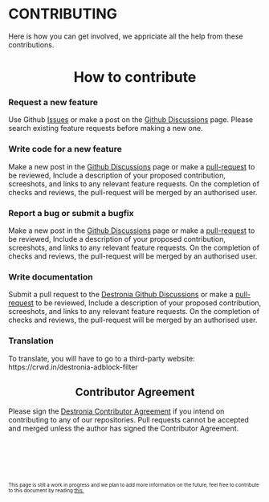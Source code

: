 # CONTRIBUTING 
Here is how you can get involved, we appriciate all the help from these contributions.


<h1 align="center">How to contribute</h1>

<h3>Request a new feature</h3>

Use Github [Issues](https://github.com/Destronia/AdBlock_Filter/issues/new?assignees=&labels=&template=feature_request.md&title=) or make a post on the [Github Discussions](https://github.com/Destronia/AdBlock_Filter/discussions) page. Please search existing feature requests before making a new one.


<h3>Write code for a new feature</h3> 

Make a new post in the [Github Discussions](https://github.com/Destronia/AdBlock_Filter/discussions) page or make a [pull-request](https://github.com/Destronia/AdBlock_Filter/pulls) to be reviewed, Include a description of your proposed contribution, screeshots, and links to any relevant feature requests. On the completion of checks and reviews, the pull-request will be merged by an authorised user.


<h3>Report a bug or submit a bugfix</h3> 

Make a new post in the [Github Discussions](https://github.com/Destronia/AdBlock_Filter/discussions) page or make a [pull-request](https://github.com/Destronia/AdBlock_Filter/pulls) to be reviewed, Include a description of your proposed contribution, screeshots, and links to any relevant feature requests. On the completion of checks and reviews, the pull-request will be merged by an authorised user.


<h3>Write documentation</h3> 

Submit a pull request to the [Destronia Github Discussions](https://github.com/Destronia/AdBlock_Filter/discussions) or make a [pull-request](https://github.com/Destronia/AdBlock_Filter/pulls) to be reviewed, Include a description of your proposed contribution, screeshots, and links to any relevant feature requests. On the completion of checks and reviews, the pull-request will be merged by an authorised user.


<h3>Translation</h3> To translate, you will have to go to a third-party website: https://crwd.in/destronia-adblock-filter


<h2 align="center">Contributor Agreement</h2>

Please sign the [Destronia Contributor Agreement](https://cla-assistant.io/Destronia/AdBlock_Filter) if you intend on contributing to any of our repositories. Pull requests cannot be accepted and merged unless the author has signed the Contributor Agreement.
<br>
<br>
<br>
<br>
<br>
<br>
<p><sub><sup> This page is still a work in progress and we plan to add more information on the future, feel free to contribute to this document by reading <a href="https://github.com/redtrillix/AdBlock_Filter/master/CONTRIBUTING.md#write-documentation">this.</a></sup></sub></p>
